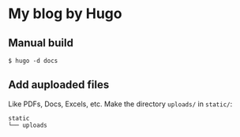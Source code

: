 
# My blog by Hugo

## Manual build

```
$ hugo -d docs
```

## Add auploaded files

Like PDFs, Docs, Excels, etc. Make the directory `uploads/` in `static/`:

```
static
└── uploads
```
